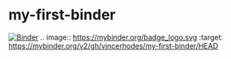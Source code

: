 # my-first-binder
[![Binder](https://mybinder.org/badge_logo.svg)](https://mybinder.org/v2/gh/vincerhodes/my-first-binder/HEAD)
.. image:: https://mybinder.org/badge_logo.svg
 :target: https://mybinder.org/v2/gh/vincerhodes/my-first-binder/HEAD
